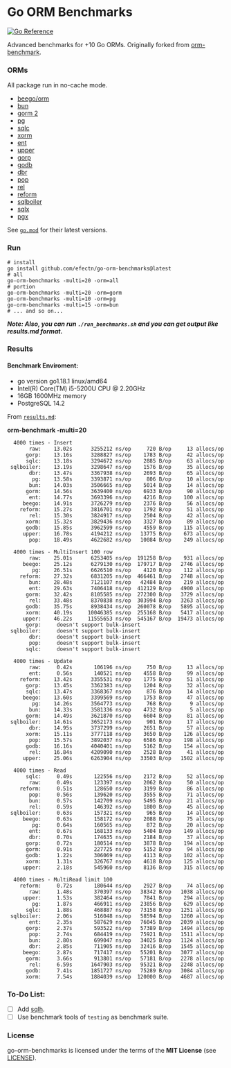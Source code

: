 # Go ORM Benchmarks

[![Go Reference](https://pkg.go.dev/badge/github.com/efectn/go-orm-benchmarks.svg)](https://pkg.go.dev/github.com/efectn/go-orm-benchmarks)

Advanced benchmarks for +10 Go ORMs. Originally forked from [orm-benchmark](https://github.com/frederikhors/orm-benchmark).

### ORMs

All package run in no-cache mode.

- [beego/orm](https://github.com/astaxie/beego/tree/master/orm)
- [bun](https://github.com/uptrace/bun)
- [gorm 2](https://github.com/go-gorm/gorm)
- [pg](https://github.com/go-pg/pg)
- [sqlc](https://github.com/kyleconroy/sqlc)
- [xorm](https://github.com/xormplus/xorm)
- [ent](https://github.com/ent/ent)
- [upper](https://github.com/upper/db)
- [gorp](https://github.com/go-gorp/gorp)
- [godb](https://github.com/samonzeweb/godb)
- [dbr](https://github.com/gocraft/dbr/)
- [pop](https://github.com/gobuffalo/pop)
- [rel](https://github.com/go-rel/rel)
- [reform](https://github.com/go-reform/reform)
- [sqlboiler](https://github.com/volatiletech/sqlboiler)
- [sqlx](https://github.com/jmoiron/sqlx)
- [pgx](https://github.com/jackc/pgx)

See [`go.mod`](go.mod) for their latest versions.

### Run

```shell
# install
go install github.com/efectn/go-orm-benchmarks@latest
# all
go-orm-benchmarks -multi=20 -orm=all
# portion
go-orm-benchmarks -multi=20 -orm=gorm
go-orm-benchmarks -multi=10 -orm=pg
go-orm-benchmarks -multi=15 -orm=bun
# ... and so on...
```

**_Note: Also, you can run `./run_benchmarks.sh` and you can get output like results.md format._**

### Results

#### Benchmark Enviroment:

- go version go1.18.1 linux/amd64
- Intel(R) Core(TM) i5-5200U CPU @ 2.20GHz
- 16GB 1600MHz memory
- PostgreSQL 14.2

From [`results.md`](results.md):

**orm-benchmark -multi=20**

```
  4000 times - Insert
       raw:    13.02s      3255212 ns/op     720 B/op     13 allocs/op
      gorp:    13.16s      3288827 ns/op    1783 B/op     42 allocs/op
      sqlc:    13.18s      3294672 ns/op    2885 B/op     63 allocs/op
 sqlboiler:    13.19s      3298647 ns/op    1576 B/op     35 allocs/op
       dbr:    13.47s      3367938 ns/op    2693 B/op     65 allocs/op
        pg:    13.58s      3393871 ns/op     806 B/op     10 allocs/op
       bun:    14.03s      3506665 ns/op    5014 B/op     14 allocs/op
      gorm:    14.56s      3639400 ns/op    6933 B/op     90 allocs/op
       ent:    14.77s      3693396 ns/op    4216 B/op    100 allocs/op
     beego:    14.91s      3726279 ns/op    2376 B/op     56 allocs/op
    reform:    15.27s      3816701 ns/op    1792 B/op     51 allocs/op
       rel:    15.30s      3824917 ns/op    2504 B/op     42 allocs/op
      xorm:    15.32s      3829436 ns/op    3327 B/op     89 allocs/op
      godb:    15.85s      3962599 ns/op    4559 B/op    115 allocs/op
     upper:    16.78s      4194212 ns/op   13775 B/op    673 allocs/op
       pop:    18.49s      4622682 ns/op   10084 B/op    249 allocs/op

  4000 times - MultiInsert 100 row
       raw:    25.01s      6253405 ns/op  191258 B/op    931 allocs/op
     beego:    25.12s      6279130 ns/op  179717 B/op   2746 allocs/op
        pg:    26.51s      6626510 ns/op    4120 B/op    112 allocs/op
    reform:    27.32s      6831205 ns/op  466461 B/op   2748 allocs/op
       bun:    28.48s      7121107 ns/op   42484 B/op    219 allocs/op
       ent:    29.63s      7406418 ns/op  412129 B/op   4900 allocs/op
      gorm:    32.42s      8105585 ns/op  272300 B/op   3729 allocs/op
       rel:    33.48s      8370838 ns/op  303994 B/op   3263 allocs/op
      godb:    35.75s      8938434 ns/op  260078 B/op   5895 allocs/op
      xorm:    40.19s     10046385 ns/op  255168 B/op   5417 allocs/op
     upper:    46.22s     11555653 ns/op  545167 B/op  19473 allocs/op
      gorp:     doesn't support bulk-insert
 sqlboiler:     doesn't support bulk-insert
       dbr:     doesn't support bulk-insert
       pop:     doesn't support bulk-insert
      sqlc:     doesn't support bulk-insert

  4000 times - Update
       raw:     0.42s       106196 ns/op     750 B/op     13 allocs/op
       ent:     0.56s       140521 ns/op    4558 B/op     99 allocs/op
    reform:    13.42s      3355531 ns/op    1775 B/op     51 allocs/op
      gorp:    13.45s      3362383 ns/op    1204 B/op     32 allocs/op
      sqlc:    13.47s      3368367 ns/op     876 B/op     14 allocs/op
     beego:    13.60s      3399569 ns/op    1753 B/op     47 allocs/op
        pg:    14.26s      3564773 ns/op     768 B/op      9 allocs/op
       bun:    14.33s      3581336 ns/op    4732 B/op      5 allocs/op
      gorm:    14.49s      3621870 ns/op    6604 B/op     81 allocs/op
 sqlboiler:    14.61s      3652173 ns/op     901 B/op     17 allocs/op
       dbr:    14.95s      3737299 ns/op    2651 B/op     57 allocs/op
      xorm:    15.11s      3777118 ns/op    3650 B/op    126 allocs/op
       pop:    15.57s      3892037 ns/op    6586 B/op    198 allocs/op
      godb:    16.16s      4040401 ns/op    5162 B/op    154 allocs/op
       rel:    16.84s      4209090 ns/op    2528 B/op     41 allocs/op
     upper:    25.06s      6263904 ns/op   33503 B/op   1502 allocs/op

  4000 times - Read
      sqlc:     0.49s       122556 ns/op    2172 B/op     52 allocs/op
       raw:     0.49s       123397 ns/op    2062 B/op     50 allocs/op
    reform:     0.51s       128650 ns/op    3199 B/op     86 allocs/op
       pop:     0.56s       139620 ns/op    3555 B/op     71 allocs/op
       bun:     0.57s       142709 ns/op    5495 B/op     21 allocs/op
       rel:     0.59s       146392 ns/op    1800 B/op     45 allocs/op
 sqlboiler:     0.63s       157321 ns/op     965 B/op     14 allocs/op
     beego:     0.63s       158172 ns/op    2088 B/op     75 allocs/op
        pg:     0.64s       160565 ns/op     872 B/op     20 allocs/op
       ent:     0.67s       168133 ns/op    5404 B/op    149 allocs/op
       dbr:     0.70s       174635 ns/op    2184 B/op     37 allocs/op
      gorp:     0.72s       180514 ns/op    3878 B/op    194 allocs/op
      gorm:     0.91s       227725 ns/op    5152 B/op     94 allocs/op
      godb:     1.22s       306069 ns/op    4113 B/op    102 allocs/op
      xorm:     1.31s       326767 ns/op    4618 B/op    125 allocs/op
     upper:     2.18s       545960 ns/op    8136 B/op    315 allocs/op

  4000 times - MultiRead limit 100
    reform:     0.72s       180644 ns/op    2927 B/op     74 allocs/op
       raw:     1.48s       370397 ns/op   38342 B/op   1038 allocs/op
     upper:     1.53s       382464 ns/op    7841 B/op    294 allocs/op
        pg:     1.87s       466911 ns/op   23856 B/op    629 allocs/op
      sqlc:     1.88s       468887 ns/op   73158 B/op   1251 allocs/op
 sqlboiler:     2.06s       516048 ns/op   58594 B/op   1260 allocs/op
       ent:     2.35s       587629 ns/op   76045 B/op   2039 allocs/op
      gorp:     2.37s       593522 ns/op   57389 B/op   1494 allocs/op
       pop:     2.74s       684419 ns/op   75921 B/op   1511 allocs/op
       bun:     2.80s       699047 ns/op   34025 B/op   1124 allocs/op
       dbr:     2.85s       711905 ns/op   32416 B/op   1545 allocs/op
     beego:     2.87s       717417 ns/op   55201 B/op   3077 allocs/op
      gorm:     3.66s       913801 ns/op   57181 B/op   2278 allocs/op
       rel:     6.59s      1647903 ns/op   95321 B/op   2248 allocs/op
      godb:     7.41s      1851727 ns/op   75289 B/op   3084 allocs/op
      xorm:     7.54s      1884039 ns/op  120000 B/op   4687 allocs/op
```

### To-Do List:

- [ ] Add [sqlh](github.com/nofeaturesonlybugs/sqlh).
- [ ] Use benchmark tools of `testing` as benchmark suite.

### License

go-orm-benchmarks is licensed under the terms of the **MIT License** (see [LICENSE](LICENSE)).
